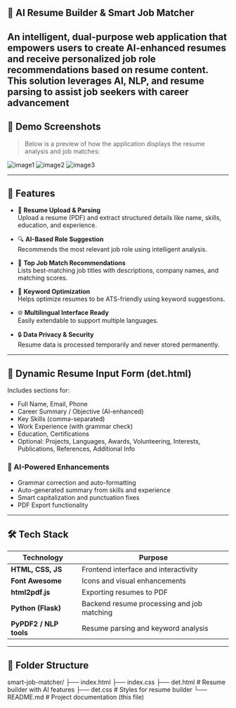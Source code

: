 ## 💼 AI Resume Builder & Smart Job Matcher

An intelligent, dual-purpose web application that empowers users to create AI-enhanced resumes and receive personalized job role recommendations based on resume content. This solution leverages AI, NLP, and resume parsing to assist job seekers with career advancement
---

## 📸 Demo Screenshots

> Below is a preview of how the application displays the resume analysis and job matches:

![image1](https://github.com/user-attachments/assets/c961fe7a-5ec6-4e44-a048-455d90e83915)
![image2](https://github.com/user-attachments/assets/4a02f913-b36d-45f2-be79-f14d18be8baf)
![image3](https://github.com/user-attachments/assets/fc23f992-9525-49bc-985f-ede5276c4cfb)

---

## 🚀 Features

- 📄 **Resume Upload & Parsing**  
  Upload a resume (PDF) and extract structured details like name, skills, education, and experience.

- 🔍 **AI-Based Role Suggestion**  
  Recommends the most relevant job role using intelligent analysis.

- 🎯 **Top Job Match Recommendations**  
  Lists best-matching job titles with descriptions, company names, and matching scores.

- 🧠 **Keyword Optimization**  
  Helps optimize resumes to be ATS-friendly using keyword suggestions.

- 🌐 **Multilingual Interface Ready**  
  Easily extendable to support multiple languages.

- 🔒 **Data Privacy & Security**  
  Resume data is processed temporarily and never stored permanently.

---

## 📝 Dynamic Resume Input Form (det.html)

Includes sections for:

- Full Name, Email, Phone  
- Career Summary / Objective (AI-enhanced)  
- Key Skills (comma-separated)  
- Work Experience (with grammar check)  
- Education, Certifications  
- Optional: Projects, Languages, Awards, Volunteering, Interests, Publications, References, Additional Info  

### 🤖 AI-Powered Enhancements

- Grammar correction and auto-formatting
- Auto-generated summary from skills and experience
- Smart capitalization and punctuation fixes
- PDF Export functionality

---

## 🛠️ Tech Stack

| Technology | Purpose |
|------------|---------|
| **HTML, CSS, JS** | Frontend interface and interactivity |
| **Font Awesome** | Icons and visual enhancements |
| **html2pdf.js** | Exporting resumes to PDF |
| **Python (Flask)** | Backend resume processing and job matching |
| **PyPDF2 / NLP tools** | Resume parsing and keyword analysis |

---

## 📁 Folder Structure

smart-job-matcher/
├── index.html 
├── index.css 
├── det.html # Resume builder with AI features
├── det.css # Styles for resume builder
└── README.md # Project documentation (this file)
